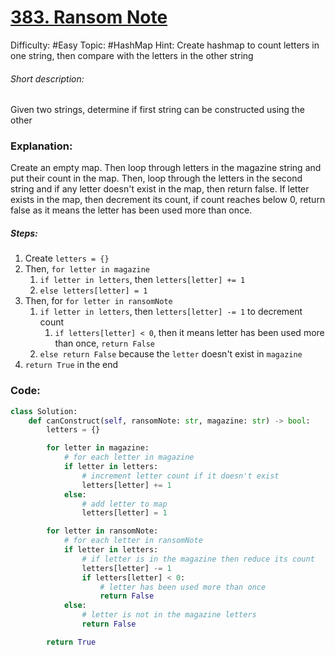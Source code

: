 # [383. Ransom Note](https://leetcode.com/problems/ransom-note/)

Difficulty:  #Easy 
Topic: #HashMap 
Hint: Create hashmap to count letters in one string, then compare with the letters in the other string
###### Short description:
Given two strings, determine if first string can be constructed using the other

### Explanation:

Create an empty map. Then loop through letters in the magazine string and put their count in the map. Then, loop through the letters in the second string and if any letter doesn't exist in the map, then return false. If letter exists in the map, then decrement its count, if count reaches below 0, return false as it means the letter has been used more than once.

##### Steps:

1. Create `letters = {}`
2. Then, `for letter in magazine`
	1. `if letter in letters`, then `letters[letter] += 1`
	2. `else letters[letter] = 1`
3. Then, for `for letter in ransomNote`
	1. `if letter in letters`, then `letters[letter] -= 1` to decrement count
		1. `if letters[letter] < 0`, then it means letter has been used more than once, `return False`
	2. `else return False` because the `letter` doesn't exist in `magazine`
4. `return True` in the end


### Code:

```python
class Solution:
    def canConstruct(self, ransomNote: str, magazine: str) -> bool:
        letters = {}

        for letter in magazine:
            # for each letter in magazine
            if letter in letters:
                # increment letter count if it doesn't exist
                letters[letter] += 1
            else:
                # add letter to map
                letters[letter] = 1

        for letter in ransomNote:
            # for each letter in ransomNote
            if letter in letters:
                # if letter is in the magazine then reduce its count
                letters[letter] -= 1
                if letters[letter] < 0:
                    # letter has been used more than once
                    return False
            else:
                # letter is not in the magazine letters
                return False

        return True

```
